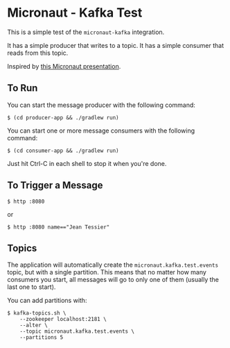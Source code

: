# Micronaut - Kafka Test

This is a simple test of the `micronaut-kafka` integration.

It has a simple producer that writes to a topic.  It has a simple consumer that
reads from this topic.

Inspired by [this Micronaut presentation](https://youtu.be/6jL1RPdVm2w).

## To Run

You can start the message producer with the following command:

    $ (cd producer-app && ./gradlew run)

You can start one or more message consumers with the following command:

    $ (cd consumer-app && ./gradlew run)

Just hit Ctrl-C in each shell to stop it when you're done.

## To Trigger a Message

    $ http :8080

or

    $ http :8080 name=="Jean Tessier"

## Topics

The application will automatically create the `micronaut.kafka.test.events`
topic, but with a single partition.  This means that no matter how many
consumers you start, all messages will go to only one of them (usually the last
one to start).

You can add partitions with:

    $ kafka-topics.sh \
        --zookeeper localhost:2181 \
        --alter \
        --topic micronaut.kafka.test.events \
        --partitions 5

